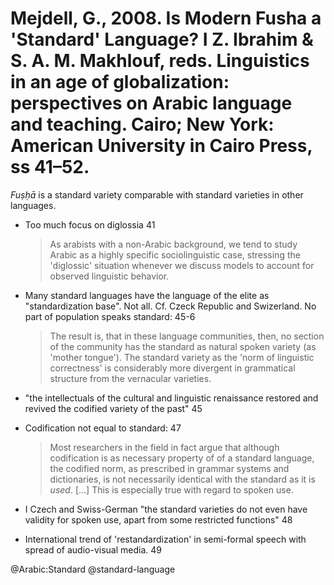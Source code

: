 # Mejdell, G., 2008. Is Modern Fusha a 'Standard' Language?  I Z. Ibrahim & S. A. M. Makhlouf, reds. Linguistics in an age of globalization: perspectives on Arabic language and teaching. Cairo; New York: American University in Cairo Press, ss 41–52.

*Fuṣḥā* is a standard variety comparable with standard varieties in other languages.

- Too much focus on diglossia 41

  > As arabists with a non-Arabic background, we tend to study Arabic as a highly specific sociolinguistic case, stressing the 'diglossic' situation whenever we discuss models to account for observed linguistic behavior.

- Many standard languages have the language of the elite as "standardization base". Not all. Cf. Czeck Republic and Swizerland. No part of population speaks standard: 45-6

  > The result is, that in these language communities, then, no section of the community has the standard as natural spoken variety (as 'mother tongue'). The standard variety as the 'norm of linguistic correctness' is considerably more divergent in grammatical structure from the vernacular varieties.

- "the intellectuals of the cultural and linguistic renaissance restored and revived the codified variety of the past" 45

- Codification not equal to standard: 47

  > Most researchers in the field in fact argue that although codification is as necessary property of of a standard language, the codified norm, as prescribed in grammar systems and dictionaries, is not necessarily identical with the standard as it is *used*. [...] This is especially true with regard to spoken use. 

- I Czech and Swiss-German "the standard varieties do not even have validity for spoken use, apart from some restricted functions" 48

- International trend of 'restandardization' in semi-formal speech with spread of audio-visual media. 49

@Arabic:Standard
@standard-language
